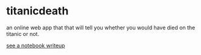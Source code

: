 # titanicdeath
an online web app that that will tell you whether you would have died on the titanic or not.

<a href="https://nbviewer.jupyter.org/github/yvan/titanicdeath/blob/master/nbs/blog_writeup.ipynb">see a notebook writeup</a>